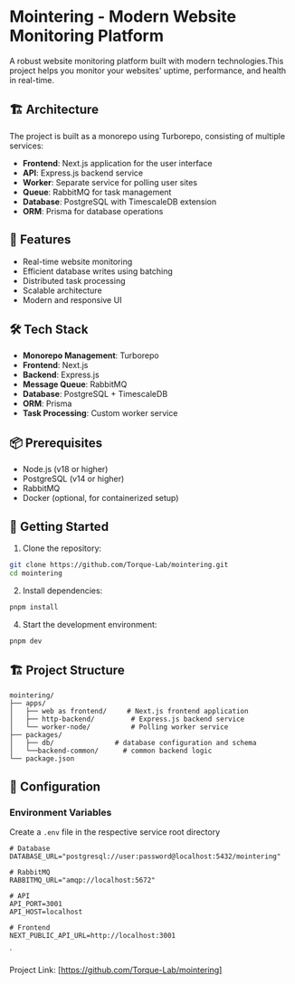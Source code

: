 # Mointering - Modern Website Monitoring Platform

A robust website monitoring platform built with modern technologies.This project helps you monitor your websites' uptime, performance, and health in real-time.

## 🏗️ Architecture

The project is built as a monorepo using Turborepo, consisting of multiple services:

- **Frontend**: Next.js application for the user interface
- **API**: Express.js backend service
- **Worker**: Separate service for polling user sites
- **Queue**: RabbitMQ for task management
- **Database**: PostgreSQL with TimescaleDB extension
- **ORM**: Prisma for database operations

## 🚀 Features

- Real-time website monitoring
- Efficient database writes using batching
- Distributed task processing
- Scalable architecture
- Modern and responsive UI

## 🛠️ Tech Stack

- **Monorepo Management**: Turborepo
- **Frontend**: Next.js
- **Backend**: Express.js
- **Message Queue**: RabbitMQ
- **Database**: PostgreSQL + TimescaleDB
- **ORM**: Prisma
- **Task Processing**: Custom worker service

## 📦 Prerequisites

- Node.js (v18 or higher)
- PostgreSQL (v14 or higher)
- RabbitMQ
- Docker (optional, for containerized setup)

## 🚀 Getting Started

1. Clone the repository:
```bash
git clone https://github.com/Torque-Lab/mointering.git
cd mointering
```

2. Install dependencies:
```bash
pnpm install
```


4. Start the development environment:
```bash
pnpm dev
```

## 🏗️ Project Structure

```
mointering/
├── apps/
│   ├── web as frontend/     # Next.js frontend application
│   ├── http-backend/         # Express.js backend service
│   └── worker-node/          # Polling worker service
├── packages/
│   ├── db/               # database configuration and schema
│   └──backend-common/      # common backend logic 
└── package.json
```

## 🔧 Configuration

### Environment Variables

Create a `.env` file in the  respective service root directory 

```env
# Database
DATABASE_URL="postgresql://user:password@localhost:5432/mointering"

# RabbitMQ
RABBITMQ_URL="amqp://localhost:5672"

# API
API_PORT=3001
API_HOST=localhost

# Frontend
NEXT_PUBLIC_API_URL=http://localhost:3001
```
`



Project Link: [https://github.com/Torque-Lab/mointering]

